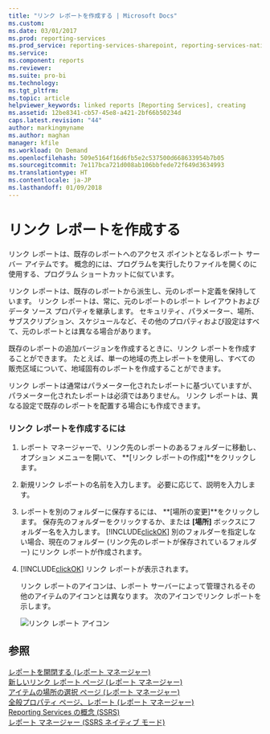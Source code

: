```yaml
---
title: "リンク レポートを作成する | Microsoft Docs"
ms.custom: 
ms.date: 03/01/2017
ms.prod: reporting-services
ms.prod_service: reporting-services-sharepoint, reporting-services-native
ms.service: 
ms.component: reports
ms.reviewer: 
ms.suite: pro-bi
ms.technology: 
ms.tgt_pltfrm: 
ms.topic: article
helpviewer_keywords: linked reports [Reporting Services], creating
ms.assetid: 12be8341-cb57-45e8-a421-2bf66b50234d
caps.latest.revision: "44"
author: markingmyname
ms.author: maghan
manager: kfile
ms.workload: On Demand
ms.openlocfilehash: 509e5164f16d6fb5e2c537500d668633954b7b05
ms.sourcegitcommit: 7e117bca721d008ab106bbfede72f649d3634993
ms.translationtype: HT
ms.contentlocale: ja-JP
ms.lasthandoff: 01/09/2018
---
```

# <a name="create-a-linked-report"></a>リンク レポートを作成する
  リンク レポートは、既存のレポートへのアクセス ポイントとなるレポート サーバー アイテムです。 概念的には、プログラムを実行したりファイルを開くのに使用する、プログラム ショートカットに似ています。  
  
 リンク レポートは、既存のレポートから派生し、元のレポート定義を保持しています。 リンク レポートは、常に、元のレポートのレポート レイアウトおよびデータ ソース プロパティを継承します。 セキュリティ、パラメーター、場所、サブスクリプション、スケジュールなど、その他のプロパティおよび設定はすべて、元のレポートとは異なる場合があります。  
  
 既存のレポートの追加バージョンを作成するときに、リンク レポートを作成することができます。 たとえば、単一の地域の売上レポートを使用し、すべての販売区域について、地域固有のレポートを作成することができます。  
  
 リンク レポートは通常はパラメーター化されたレポートに基づいていますが、パラメーター化されたレポートは必須ではありません。 リンク レポートは、異なる設定で既存のレポートを配置する場合にも作成できます。  
  
### <a name="to-create-a-linked-report"></a>リンク レポートを作成するには  
  
1.  レポート マネージャーで、リンク先のレポートのあるフォルダーに移動し、オプション メニューを開いて、 **[リンク レポートの作成]**をクリックします。  
  
2.  新規リンク レポートの名前を入力します。 必要に応じて、説明を入力します。  
  
3.  レポートを別のフォルダーに保存するには、 **[場所の変更]**をクリックします。 保存先のフォルダーをクリックするか、または **[場所]** ボックスにフォルダー名を入力します。 [!INCLUDE[clickOK](../../includes/clickok-md.md)] 別のフォルダーを指定しない場合、現在のフォルダー (リンク先のレポートが保存されているフォルダー) にリンク レポートが作成されます。  
  
4.  [!INCLUDE[clickOK](../../includes/clickok-md.md)] リンク レポートが表示されます。  
  
     リンク レポートのアイコンは、レポート サーバーによって管理されるその他のアイテムのアイコンとは異なります。 次のアイコンでリンク レポートを示します。  
  
     ![リンク レポート アイコン](../../reporting-services/report-server/media/hlp-16linked.gif "リンク レポート アイコン")  
  
## <a name="see-also"></a>参照  
 [レポートを開閉する (レポート マネージャー)](../../reporting-services/reports/open-and-close-a-report-report-manager.md)   
 [新しいリンク レポート ページ &#40;レポート マネージャー&#41;](http://msdn.microsoft.com/library/fefb46e8-6901-4d50-a3f8-7c49ad72e7b1)   
 [アイテムの場所の選択 ページ &#40;レポート マネージャー&#41;](http://msdn.microsoft.com/library/4a53a1a8-d1e1-47ef-b1fc-63352ece7d3c)   
 [全般プロパティ ページ、レポート &#40;レポート マネージャー&#41;](http://msdn.microsoft.com/library/66c99d28-ab41-45f0-bf02-ed560293595d)   
 [Reporting Services の概念 &#40;SSRS&#41;](../../reporting-services/reporting-services-concepts-ssrs.md)   
 [レポート マネージャー &#40;SSRS ネイティブ モード&#41;](http://msdn.microsoft.com/library/80949f9d-58f5-48e3-9342-9e9bf4e57896)  
  
  
